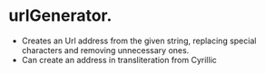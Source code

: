 # urlGenerator.
* Creates an Url address from the given string, replacing special characters and removing unnecessary ones.
* Can create an address in transliteration from Cyrillic
